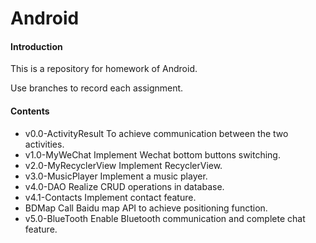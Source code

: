 # Android

#### Introduction
This is a repository for homework of Android.

Use branches to record each assignment.

#### Contents
- v0.0-ActivityResult To achieve communication between the two activities.
- v1.0-MyWeChat Implement Wechat bottom buttons switching.
- v2.0-MyRecyclerView  Implement RecyclerView.
- v3.0-MusicPlayer Implement a music player.
- v4.0-DAO Realize CRUD operations in database.
- v4.1-Contacts Implement contact feature.
- BDMap Call Baidu map API to achieve positioning function.
- v5.0-BlueTooth Enable Bluetooth communication and complete chat feature.
